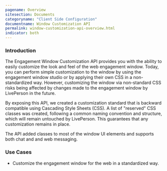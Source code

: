 ```yaml
---
pagename: Overview
sitesection: Documents
categoryname: "Client Side Configuration"
documentname: Window Customization API
permalink: window-customization-api-overview.html
indicator: both
---
```


### Introduction

The Engagement Window Customization API provides you with the ability to easily customize the look and feel of the web engagement window. Today, you can perform simple customization to the window by using the engagement window studio or by applying their own CSS in a non-standardized way. However, customizing the window via non-standard CSS risks being affected by changes made to the engagement window by LivePerson in the future.

By exposing this API, we created a customization standard that is backward compatible using Cascading Style Sheets (CSS). A list of "reserved" CSS classes was created, following a common naming convention and structure, which will remain untouched by LivePerson. This guarantees that any customization remains in place.

The API added classes to most of the window UI elements and supports both chat and and web messaging. 

### Use Cases

* Customize the engagement window for the web in a standardized way.


